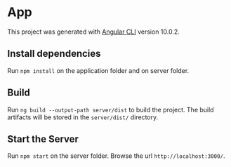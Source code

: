 # App

This project was generated with [Angular CLI](https://github.com/angular/angular-cli) version 10.0.2.

## Install dependencies

Run `npm install` on the application folder and on server folder.

## Build

Run `ng build --output-path server/dist` to build the project. The build artifacts will be stored in the `server/dist/` directory.

## Start the Server

Run `npm start` on the server folder. Browse the url `http://localhost:3000/`.
